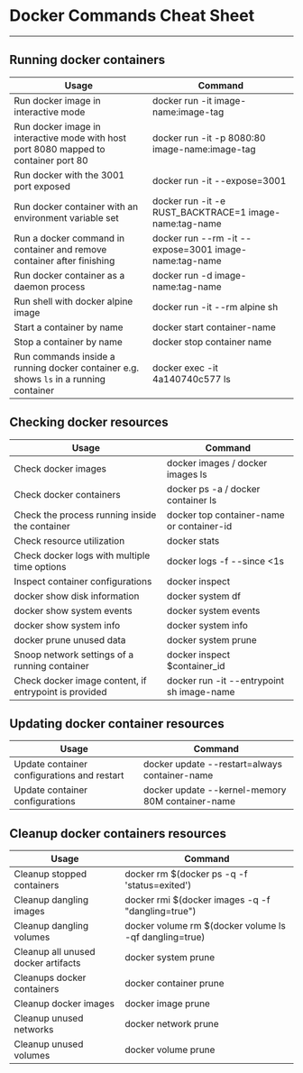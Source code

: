 # Docker Commands Cheat Sheet
---

## Running docker containers

Usage | Command
------|--------
Run docker image in interactive mode	| docker run -it image-name:image-tag  
Run docker image in interactive mode with host port 8080 mapped to container port 80 | 	docker run -it -p 8080:80 image-name:image-tag
Run docker with the 3001 port exposed | 	docker run -it --expose=3001 
Run docker container with an environment variable set	| docker run -it -e RUST_BACKTRACE=1 image-name:tag-name
Run a docker command in container and remove container after finishing |	docker run --rm -it --expose=3001 image-name:tag-name
Run docker container as a daemon process	| docker run -d image-name:tag-name
Run shell with docker alpine image	| docker run -it --rm alpine sh
Start  a container by name	| docker start container-name
Stop a container by name	| docker stop container name 
Run commands inside a running docker container e.g. shows `ls` in a running container | docker exec -it 4a140740c577 ls

## Checking docker resources

Usage | Command
------|--------
Check docker images	| docker images / docker images ls
Check docker containers	| docker ps -a / docker container ls
Check the process running inside the container	| docker top container-name or container-id
Check resource utilization	| docker stats
Check docker logs with multiple time options	| docker logs -f --since <1s|5m|1d|UTC date time container-name
Inspect container configurations	| docker inspect
docker show disk information	| docker system df
docker show system events	| docker system events 
docker show system info	| docker system info
docker prune unused data	| docker system prune
Snoop network settings of a running container	| docker inspect $container_id | $container_name
Check docker image content, if entrypoint is provided	| docker run -it --entrypoint sh image-name


## Updating docker container resources
Usage | Command
------|---------
Update container configurations and restart	| docker update --restart=always container-name
Update container configurations	| docker update --kernel-memory 80M container-name

## Cleanup docker containers resources
Usage | Command
------|--------
Cleanup stopped containers   | docker rm $(docker ps -q -f 'status=exited')
Cleanup dangling images	| docker rmi $(docker images -q -f "dangling=true")
Cleanup dangling volumes	| docker volume rm $(docker volume ls -qf dangling=true)
Cleanup all unused docker artifacts	| docker system prune
Cleanups docker containers | docker container prune
Cleanup docker images | docker image prune
Cleanup unused networks | docker network prune
Cleanup unused volumes | docker volume prune



